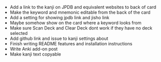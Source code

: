 - Add a link to the kanji on JPDB and equivalent websites to back of card
- Make the keyword and mnemonic editable from the back of the card
- Add a setting for showing jpdb link and jisho link
- Maybe somehow show on the card where a keyword looks from
- Make sure Scan Deck and Clear Deck dont work if they have no deck selected
- Add github link and issue to kanji settings about
- Finish writing README features and installation instructions
- Write Anki add-on post
- Make kanji text copyable